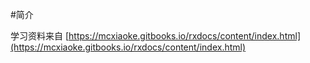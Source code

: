#简介

学习资料来自 [https://mcxiaoke.gitbooks.io/rxdocs/content/index.html](https://mcxiaoke.gitbooks.io/rxdocs/content/index.html)